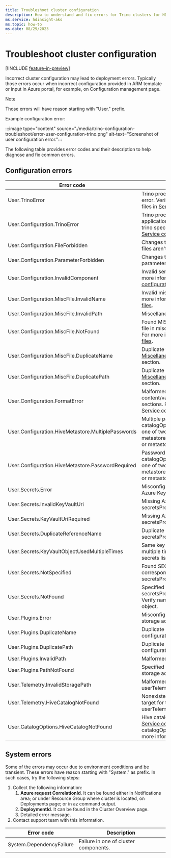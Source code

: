 ```yaml
---
title: Troubleshoot cluster configuration
description: How to understand and fix errors for Trino clusters for HDInsight on AKS.
ms.service: hdinsight-aks
ms.topic: how-to
ms.date: 08/29/2023
---
```



# Troubleshoot cluster configuration

[!INCLUDE [feature-in-preview](includes/feature-in-preview.md)]

Incorrect cluster configuration may lead to deployment errors. Typically those errors occur when incorrect configuration provided in ARM template or input in Azure portal, for example, on Configuration management page. 

> [!NOTE]
> Those errors will have reason starting with "User." prefix.

Example configuration error:

:::image type="content" source="./media/trino-configuration-troubleshoot/error-user-configuration-trino.png" alt-text="Screenshot of user configuration error.":::

The following table provides error codes and their description to help diagnose and fix common errors.

## Configuration errors
|Error code|Description
|----|----|
|User.TrinoError|Trino process startup fails with generic error. Verify trino specific configuration files in [Service configuration profile](./trino-service-configuration.md).
|User.Configuration.TrinoError|Trino process startup fails with application configuration error. Verify trino specific configuration files in [Service configuration profile](./trino-service-configuration.md).
|User.Configuration.FileForbidden|Changes to some trino configuration files aren't allowed.
|User.Configuration.ParameterForbidden|Changes to some trino configuration parameters aren't allowed.
|User.Configuration.InvalidComponent|Invalid service component specified. For more information, see [Service configuration profile](./trino-service-configuration.md).
|User.Configuration.MiscFile.InvalidName|Invalid miscellaneous fileName. For more information, see [Miscellaneous files](./trino-miscellaneous-files.md).
|User.Configuration.MiscFile.InvalidPath|Miscellaneous file path is too long.
|User.Configuration.MiscFile.NotFound|Found MISC tag without corresponding file in miscellaneous files configuration. For more information, see [Miscellaneous files](./trino-miscellaneous-files.md).
|User.Configuration.MiscFile.DuplicateName|Duplicate fileName value found in [Miscellaneous files](./trino-miscellaneous-files.md) configuration section.
|User.Configuration.MiscFile.DuplicatePath|Duplicate path value found in [Miscellaneous files](./trino-miscellaneous-files.md) configuration section.
|User.Configuration.FormatError|Malformed service configuration, content/values properties used in wrong sections. For more information, see [Service configuration profile](./trino-service-configuration.md).
|User.Configuration.HiveMetastore.MultiplePasswords|Multiple passwords specified in catalogOptions.hive catalog. Specify one of two properties either metastoreDbConnectionPasswordSecret or metastoreDbConnectionPassword.
|User.Configuration.HiveMetastore.PasswordRequired|Password required for catalogOptions.hive catalog. Specify one of two properties either metastoreDbConnectionPasswordSecret or metastoreDbConnectionPassword.
|User.Secrets.Error|Misconfigured secrets or permissions in Azure KeyVault.
|User.Secrets.InvalidKeyVaultUri|Missing Azure Key Vault URI in secretsProfile.
|User.Secrets.KeyVaultUriRequired|Missing Azure Key Vault URI in secretsProfile.
|User.Secrets.DuplicateReferenceName|Duplicate referenceName found in secretsProfile.
|User.Secrets.KeyVaultObjectUsedMultipleTimes|Same key vault object/version used multiple times as different references in secrets list in secretsProfile.
|User.Secrets.NotSpecified|Found SECRET_REF tag without corresponding secret object in secretsProfile.
|User.Secrets.NotFound|Specified Key Vault object in secretsProfile not found in KeyVault. Verify name, type and version of the object.
|User.Plugins.Error|Misconfigured plugins or permissions in storage account.
|User.Plugins.DuplicateName|Duplicate plugin name used in cluster configuration userPluginsSpec.
|User.Plugins.DuplicatePath|Duplicate plugin path used in cluster configuration userPluginsSpec.
|User.Plugins.InvalidPath|Malformed storage URI for a plugin.
|User.Plugins.PathNotFound|Specified path for a plugin not found in storage account.
|User.Telemetry.InvalidStoragePath|Malformed storage URI in userTelemetrySpec.
|User.Telemetry.HiveCatalogNotFound|Nonexistent Hive catalog specified as target for telemetry tables in userTelemetrySpec.
|User.CatalogOptions.HiveCatalogNotFound|Hive catalog not found in trino catalogs [Service configuration profile](./trino-service-configuration.md) for a given catalogOptions.hive configuration. For more information, see [Hive metastore](./trino-connect-to-metastore.md).

## System errors
Some of the errors may occur due to environment conditions and be transient. These errors have reason starting with "System." as prefix. In such cases, try the following steps:

1. Collect the following information:
    1. **Azure request CorrelationId**. It can be found either in Notifications area; or under Resource Group where cluster is located, on Deployments page; or in az command output.
    1. **DeploymentId**. It can be found in the Cluster Overview page.
    1. Detailed error message.
1. Contact support team with this information.

|Error code|Description
|----|----|
|System.DependencyFailure|Failure in one of cluster components.
